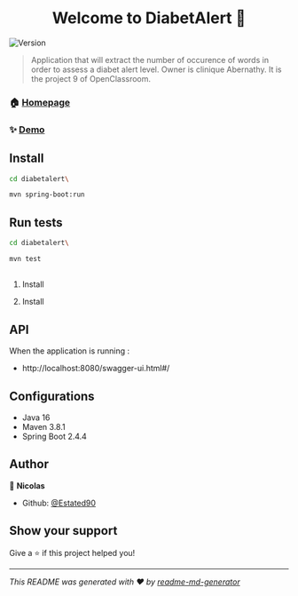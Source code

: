 <h1 align="center">Welcome to DiabetAlert 👋</h1>
<p>
  <img alt="Version" src="https://img.shields.io/badge/version-1.0.0-blue.svg?cacheSeconds=2592000" />
</p>


> Application that will extract the number of occurence of words in order to assess a diabet alert level. Owner is clinique Abernathy. It is the project 9 of OpenClassroom.

### 🏠 [Homepage](http://localhost:4200/patient)

### ✨ [Demo](http://localhost:4200/patient)

## Install

```sh
cd diabetalert\
```

```sh
mvn spring-boot:run
```

## Run tests

```sh
cd diabetalert\
```

```sh
mvn test
```

## 

1. Install 

   [Java]: https://www.oracle.com/java/technologies/javase-jdk16-downloads.html	"java installation guide"

2. Install 

   [Maven]: http://maven.apache.org/download.cgi	"Maven installation guide"


## API

When the application is running :

- http://localhost:8080/swagger-ui.html#/

## Configurations

- Java 16
- Maven 3.8.1
- Spring Boot 2.4.4

## Author

👤 **Nicolas**

* Github: [@Estated90](https://github.com/Estated90)

## Show your support

Give a ⭐️ if this project helped you!

***
_This README was generated with ❤️ by [readme-md-generator](https://github.com/kefranabg/readme-md-generator)_